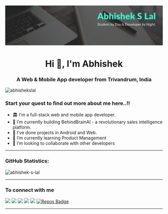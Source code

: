 ![image](https://raw.githubusercontent.com/Abhishek-S-Lal/Abhishek-S-Lal/master/images/header.png)
<h1 align="center">Hi 👋, I'm Abhishek</h1>
<h3 align="center">A Web & Mobile App developer from Trivandrum, India</h3>

<p align="left"> <img src="https://komarev.com/ghpvc/?username=abhishekslal" alt="abhishekslal" /> </p>

### Start your quest to find out more about me here..!!

- 🏛  I'm a full-stack web and mobile app developer.
- 🔭 I’m currently building BehindBrainAI - a revolutionary sales intelligence platform.
- 🚀 I've done projects in Android and Web.
- 🌱 I’m currently learning Product Management
- 👯 I’m looking to collaborate with other developers

---

### GitHub Statistics:

<p><img align = "center" src="https://github-readme-stats.vercel.app/api?username=abhishek-s-lal&show_icons=true&count_private=true" alt="abhishek-s-lal" /></p>

---

### To connect with me

<p align = "center">

[<img src="https://img.shields.io/badge/twitter-%231DA1F2.svg?&style=for-the-badge&logo=twitter&logoColor=white" />](https://twitter.com/AbhishekslalS) 
[<img src="https://img.shields.io/badge/medium-%2312100E.svg?&style=for-the-badge&logo=medium&logoColor=white" />](https://medium.com/@abhishekslal)
[<img src ="https://img.shields.io/badge/portfolio-web-%23.svg?&style=for-the-badge&logo=&logoColor=white%22">](https://abhishek-s-lal.github.io/Personal-Site/)
[<img src="https://img.shields.io/badge/linkedin-%230077B5.svg?&style=for-the-badge&logo=linkedin&logoColor=white" />](https://www.linkedin.com/in/abhishekslal/)
[<img src = "https://img.shields.io/badge/instagram-%23E4405F.svg?&style=for-the-badge&logo=instagram&logoColor=white">](https://www.instagram.com/abhishekslal/)
[![Repos Badge](https://badges.pufler.dev/repos/Abhishek-S-Lal?style=for-the-badge&color=red)](https://github.com/Abhishek-S-Lal?tab=repositories)

---

